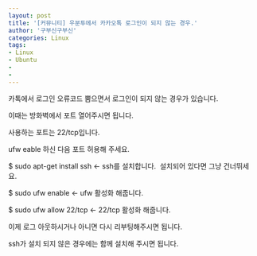 ```yaml
---
layout: post
title: '[커뮤니티] 우분투에서 카카오톡 로그인이 되지 않는 경우.'
author: '구부신구부신'
categories: Linux
tags:
- Linux
- Ubuntu
-
-
---
```



<script> location.href='https://cafe.naver.com/develoid/833025' ; </script>

카톡에서 로그인 오류코드 뿜으면서 로그인이 되지 않는 경우가 있습니다.&nbsp;<p>이때는 방화벽에서 포트 열어주시면 됩니다.&nbsp;</p>
<p>사용하는 포트는 22/tcp입니다.&nbsp;</p>
<p>ufw eable 하신 다음 포트 허용해 주세요.</p>
<p>$ sudo apt-get install ssh &lt;- ssh를 설치합니다.&nbsp; 설치되어 있다면 그냥 건너뛰세요.&nbsp;</p>
<p>$ sudo ufw enable &lt;- ufw 활성화 해줍니다.&nbsp;</p>
<p>$ sudo ufw allow 22/tcp &lt;- 22/tcp 활성화 해줍니다.</p>
<p>이제 로그 아웃하시거나 아니면 다시 리부팅해주시면 됩니다.&nbsp;</p>
<p>ssh가 설치 되지 않은 경우에는 함께 설치해 주시면 됩니다.&nbsp;</p>
